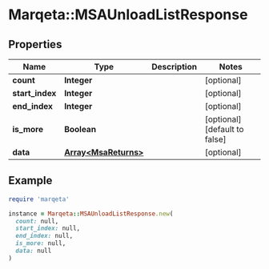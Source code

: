 # Marqeta::MSAUnloadListResponse

## Properties

| Name | Type | Description | Notes |
| ---- | ---- | ----------- | ----- |
| **count** | **Integer** |  | [optional] |
| **start_index** | **Integer** |  | [optional] |
| **end_index** | **Integer** |  | [optional] |
| **is_more** | **Boolean** |  | [optional][default to false] |
| **data** | [**Array&lt;MsaReturns&gt;**](MsaReturns.md) |  | [optional] |

## Example

```ruby
require 'marqeta'

instance = Marqeta::MSAUnloadListResponse.new(
  count: null,
  start_index: null,
  end_index: null,
  is_more: null,
  data: null
)
```


